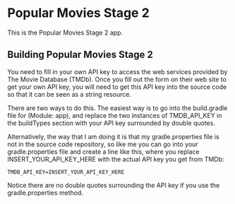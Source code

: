 # Popular Movies Stage 2
This is the Popular Movies Stage 2 app.
## Building Popular Movies Stage 2
You need to fill in your own API key to access the web services provided by The Movie Database (TMDb). Once you fill out the form on their web site to get your own API key, you will need to get this API key into the source code so that it can be seen as a string resource.

There are two ways to do this. The easiest way is to go into the build.gradle file for (Module: app), and replace the two instances of TMDB_API_KEY in the buildTypes section with your API key surrounded by double quotes. 

Alternatively, the way that I am doing it is that my gradle.properties file is not in the source code repository, so like me you can go into your gradle.properties file and create a line like this, where you replace INSERT_YOUR_API_KEY_HERE with the actual API key you get from TMDb:

```
TMDB_API_KEY=INSERT_YOUR_API_KEY_HERE
```

Notice there are no double quotes surrounding the API key if you use the gradle.properties method.
